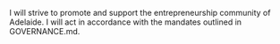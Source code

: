 
I will strive to promote and support the entrepreneurship community of
Adelaide. I will act in accordance with the mandates outlined in
GOVERNANCE.md.

